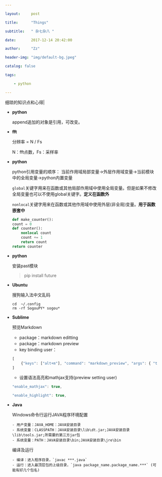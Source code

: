 ```yaml
---

layout:     post

title:      "Things"

subtitle:   " 杂七杂八 "

date:       2017-12-14 20:42:00

author:     "Zz"

header-img: "img/default-bg.jpeg"

catalog: false

tags:

    - python

---
```


细琐的知识点和心得|

* **python**

    append追加的对象是引用，可改变。

* **fft**

	分辨率 = N / Fs
	
	N：fft点数，Fs：采样率

* **python**

	python引用变量的顺序： 当前作用域局部变量->外层作用域变量->当前模块中的全局变量->python内置变量

	`global`关键字用来在函数或其他局部作用域中使用全局变量。但是如果不修改全局变量也可以不使用global关键字。**定义在函数外**

	`nonlocal`关键字用来在函数或其他作用域中使用外层(非全局)变量。**用于函数嵌套中**


    ``` python
    def make_counter():
    count = 0
    def counter():
        nonlocal count
        count += 1
        return count
    return counter
    ```

* **python**

	安装past模块
	>pip install future
	
* **Ubuntu**
	
	搜狗输入法中文乱码
	``` 
	cd  ~/.config
	rm -rf SogouPY* sogou*
	```

* **Sublime**

    预览Markdown

    - package：markdown editting
    - package：markdown preview
    - key binding user：
  
    ``` javascript
    [
        {"keys": ["alt+m"], "command": "markdown_preview", "args": { "target": "browser"}}
    ]
    ```

    - 设置语法高亮和mathjax支持(preview setting user)
  
    ``` javascript
    "enable_mathjax": true,

    "enable_highlight": true,
    ```

* **Java**

    Windows命令行运行JAVA程序环境配置

      - 用户变量：JAVA_HOME：JAVA安装目录
      - 系统变量：CLASSPATH：JAVA安装目录\lib\dt.jar;JAVA安装目录\lib\tools.jar;所需要的第三方jar包
      - 系统变量：PATH：JAVA安装目录\bin;JAVA安装目录\jre\bin

    编译及运行

      - 编译：进入程序目录，`javac ***.java`
      - 运行：进入最顶层包的上级目录，`java package_name.package_name.***` (可能有好几个包名)





